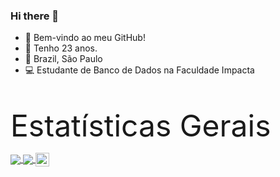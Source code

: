 ### Hi there 👋

- :punch: Bem-vindo ao meu GitHub!
- :calendar: Tenho 23 anos.
- :pushpin: Brazil, São Paulo
- :computer: Estudante de Banco de Dados na Faculdade Impacta

<br>

<font size=20>Estatísticas Gerais</font><br>

<a href="https://github.com/Guiih13/github-readme-stats">
  <img align="center" src="https://github-readme-stats.vercel.app/api?username=Guiih13&show_icons=true&theme=merko" />
</a>
<a href="https://github.com/Guiih13/github-readme-stats">
  <img align="center" src="https://github-readme-stats.vercel.app/api/top-langs/?username=Guiih13&theme=merko" />
</a>


<a target="_blank" href="https://www.linkedin.com/in/guilherme-martins-serafim-1b594b1a2/">
  <img align="center" alt="LinkdeIN" width="22px" src="https://cdn.jsdelivr.net/npm/simple-icons@v3/icons/linkedin.svg" />
</a>

